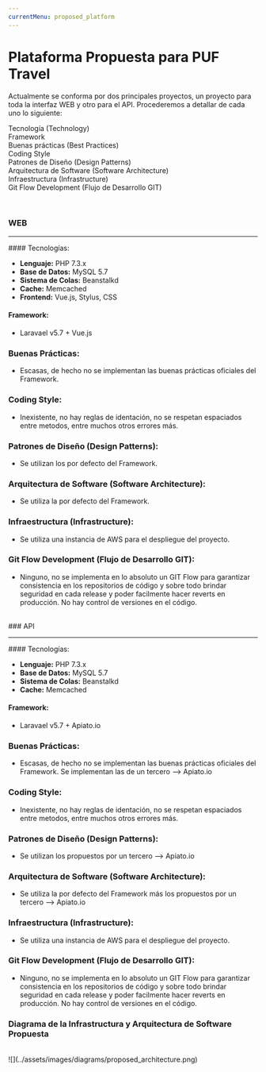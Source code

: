 ```yaml
---
currentMenu: proposed_platform
---
```


# Plataforma Propuesta para PUF Travel
Actualmente se conforma por dos principales proyectos, un proyecto para toda la interfaz WEB y otro para el API. Procederemos a detallar de cada uno lo siguiente:

<i class="fa fa-network-wired"></i> Tecnología (Technology)<br />
<i class="fab fa-symfony"></i> Framework<br />
<i class="fa fa-hand-peace"></i> Buenas prácticas (Best Practices)<br />
<i class="fa fa-code"></i> Coding Style <br />
<i class="fa fa-swatchbook"></i> Patrones de Diseño (Design Patterns)<br />
<i class="fa fa-box-open"></i> Arquitectura de Software (Software Architecture)<br />
<i class="fa fa-project-diagram"></i> Infraestructura (Infrastructure)<br />
<i class="fab fa-git"></i> Git Flow Development (Flujo de Desarrollo GIT)

<br />

### WEB
<hr />

#### Tecnologías:
- **Lenguaje:** PHP 7.3.x
- **Base de Datos:** MySQL 5.7
- **Sistema de Colas:** Beanstalkd
- **Cache:** Memcached
- **Frontend:** Vue.js, Stylus, CSS

#### Framework:
- Laravael v5.7 + Vue.js

### Buenas Prácticas:
- Escasas, de hecho no se implementan las buenas prácticas oficiales del Framework.

### Coding Style:
- Inexistente, no hay reglas de identación, no se respetan espaciados entre metodos, entre muchos otros errores más.

### Patrones de Diseño (Design Patterns):
- Se utilizan los por defecto del Framework.

### Arquitectura de Software (Software Architecture):
- Se utiliza la por defecto del Framework.

### Infraestructura (Infrastructure):
- Se utiliza una instancia de AWS para el despliegue del proyecto.

### Git Flow Development (Flujo de Desarrollo GIT):
- Ninguno, no se implementa en lo absoluto un GIT Flow para garantizar consistencia en los repositorios de código y sobre todo brindar seguridad en cada release y poder facilmente hacer reverts en producción. No hay control de versiones en el código.

<br />
### API
<hr />

#### Tecnologías:
- **Lenguaje:** PHP 7.3.x
- **Base de Datos:** MySQL 5.7
- **Sistema de Colas:** Beanstalkd
- **Cache:** Memcached

#### Framework:
- Laravael v5.7 + Apiato.io

### Buenas Prácticas:
- Escasas, de hecho no se implementan las buenas prácticas oficiales del Framework. Se implementan las de un tercero --> Apiato.io

### Coding Style:
- Inexistente, no hay reglas de identación, no se respetan espaciados entre metodos, entre muchos otros errores más.

### Patrones de Diseño (Design Patterns):
- Se utilizan los propuestos por un tercero --> Apiato.io

### Arquitectura de Software (Software Architecture):
- Se utiliza la por defecto del Framework más los propuestos por un tercero --> Apiato.io

### Infraestructura (Infrastructure):
- Se utiliza una instancia de AWS para el despliegue del proyecto.

### Git Flow Development (Flujo de Desarrollo GIT):
- Ninguno, no se implementa en lo absoluto un GIT Flow para garantizar consistencia en los repositorios de código y sobre todo brindar seguridad en cada release y poder facilmente hacer reverts en producción. No hay control de versiones en el código.

### Diagrama de la Infrastructura y Arquitectura de Software Propuesta
<br />
![](../assets/images/diagrams/proposed_architecture.png)